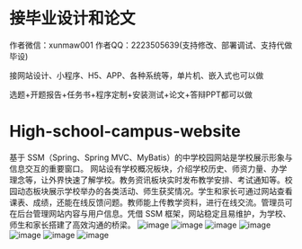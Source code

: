 # 接毕业设计和论文
作者微信：xunmaw001  作者QQ：2223505639(支持修改、部署调试、支持代做毕设)

接网站设计、小程序、H5、APP、各种系统等，单片机、嵌入式也可以做

选题+开题报告+任务书+程序定制+安装测试+论文+答辩PPT都可以做
# High-school-campus-website
基于 SSM（Spring、Spring MVC、MyBatis）的中学校园网站是学校展示形象与信息交互的重要窗口。  网站设有学校概况板块，介绍学校历史、师资力量、办学理念等，让外界快速了解学校。教务资讯板块实时发布教学安排、考试通知等。校园动态板块展示学校举办的各类活动、师生获奖情况。学生和家长可通过网站查看课表、成绩，还能在线反馈问题。教师能上传教学资料，进行在线交流。管理员可在后台管理网站内容与用户信息。凭借 SSM 框架，网站稳定且易维护，为学校、师生和家长搭建了高效沟通的桥梁。 
![image](https://github.com/user-attachments/assets/85081869-b515-4165-9c00-4debf0c923fa)
![image](https://github.com/user-attachments/assets/a2d7617d-9155-4cf1-8a82-00ac9e45806d)
![image](https://github.com/user-attachments/assets/4146834f-c441-428a-b919-2834e6f7b756)
![image](https://github.com/user-attachments/assets/4f13301d-195b-4fb0-a9eb-6c1c8bffdb9d)
![image](https://github.com/user-attachments/assets/50e37a02-1965-44db-a1d9-a88c63bc18c5)
![image](https://github.com/user-attachments/assets/6da03708-4933-4533-8364-0cdb7a0c4245)
![image](https://github.com/user-attachments/assets/c28e38e0-d10d-41c3-b03e-fd6bc5ed3bb7)
